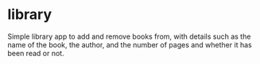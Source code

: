 # library
Simple library app to add and remove books from, with details such as the name of the book,
the author, and the number of pages and whether it has been read or not.